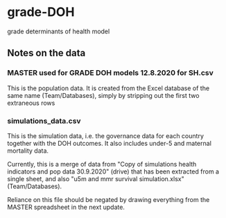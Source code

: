 # grade-DOH
grade determinants of health model

## Notes on the data

### MASTER used for GRADE DOH models 12.8.2020 for SH.csv

This is the population data. It is created from the Excel database of the same name (Team/Databases), simply by stripping out the first two extraneous rows

### simulations_data.csv

This is the simulation data, i.e. the governance data for each country together with the DOH outcomes. It also includes under-5 and maternal mortality data.

Currently, this is a merge of data from "Copy of simulations health indicators and pop data 30.9.2020" (drive) that has been extracted from a single sheet, and also "u5m and mmr survival simulation.xlsx" (Team/Databases).

Reliance on this file should be negated by drawing everything from the MASTER spreadsheet in the next update.




